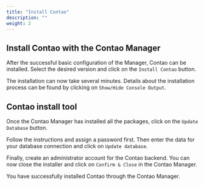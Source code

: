 ```yaml
---
title: "Install Contao"
description: ""
weight: 2
---
```


## Install Contao with the Contao Manager

After the successful basic configuration of the Manager, Contao can be installed. Select the desired version and click on the `Install Contao` button.

The installation can now take several minutes. Details about the installation process can be found by clicking on `Show/Hide Console Output`.

## Contao install tool

Once the Contao Manager has installed all the packages, click on the `Update Database` button.

Follow the instructions and assign a password first. Then enter the data for your database connection and click on `Update database`.

Finally, create an administrator account for the Contao backend. You can now close the installer and click on `Confirm & Close` in the Contao Manager.

You have successfully installed Contao through the Contao Manager.